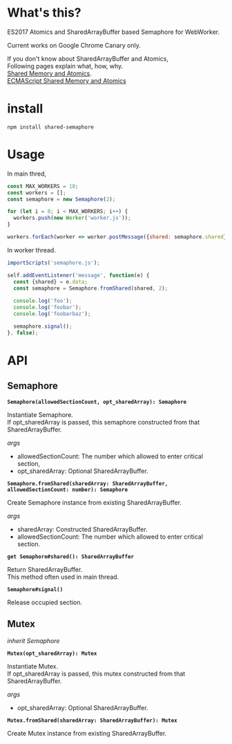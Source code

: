 # What's this?

ES2017 Atomics and SharedArrayBuffer based Semaphore for WebWorker.

Current works on Google Chrome Canary only.

If you don't know about SharedArrayBuffer and Atomics,  
Following pages explain what, how, why.  
[Shared Memory and Atomics](https://github.com/tc39/ecmascript_sharedmem).  
[ECMAScript Shared Memory and Atomics](http://tc39.github.io/ecmascript_sharedmem/shmem.html#Overview)

# install

```
npm install shared-semaphore
```

# Usage

In main thred,

```javascript
const MAX_WORKERS = 10;
const workers = [];
const semaphore = new Semaphore(2);

for (let i = 0; i < MAX_WORKERS; i++) {
  workers.push(new Worker('worker.js'));
}

workers.forEach(worker => worker.postMessage({shared: semaphore.shared}));
```

In worker thread.

```javascript
importScripts('semaphore.js');

self.addEventListener('message', function(e) {
  const {shared} = e.data;
  const semaphore = Semaphore.fromShared(shared, 2);
  
  console.log('foo');
  console.log('foobar');
  console.log('foobarbaz');

  semaphore.signal();
}, false);

```

# API

## Semaphore

**`Semaphore(allowedSectionCount, opt_sharedArray): Semaphore`**

Instantiate Semaphore.  
If opt_sharedArray is passed, this semaphore constructed from that SharedArrayBuffer.

*args*

* allowedSectionCount: The number which allowed to enter critical section,
* opt_sharedArray: Optional SharedArrayBuffer.


**`Semaphore.fromShared(sharedArray: SharedArrayBuffer, allowedSectionCount: number): Semaphore`**

Create Semaphore instance from existing SharedArrayBuffer.

*args*

* sharedArray: Constructed SharedArrayBuffer.
* allowedSectionCount: The number which allowed to enter critical section.


**`get Semaphore#shared(): SharedArrayBuffer`**

Return SharedArrayBuffer.  
This method often used in main thread.


**`Semaphore#signal()`**

Release occupied section.


## Mutex

*inherit Semaphore* 

**`Mutex(opt_sharedArray): Mutex`**

Instantiate Mutex.  
If opt_sharedArray is passed, this mutex constructed from that SharedArrayBuffer.

*args*

* opt_sharedArray: Optional SharedArrayBuffer.

**`Mutex.fromShared(sharedArray: SharedArrayBuffer): Mutex`**

Create Mutex instance from existing SharedArrayBuffer.
